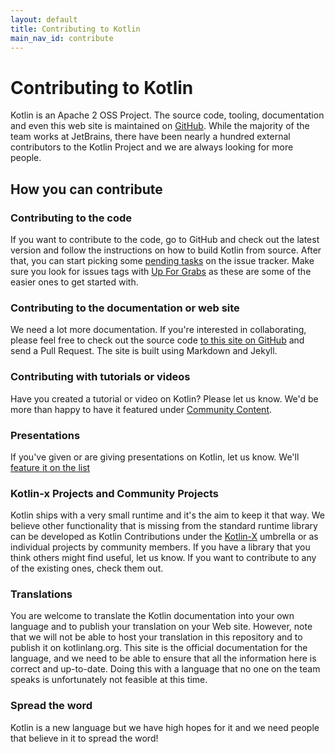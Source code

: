 ```yaml
---
layout: default
title: Contributing to Kotlin
main_nav_id: contribute
---
```


# Contributing to Kotlin

Kotlin is an Apache 2 OSS Project. The source code, tooling, documentation and even this web site is maintained on [GitHub](https://github.com/jetbrains/kotlin). While the majority 
of the team works at JetBrains, there have been nearly a hundred external contributors to the Kotlin Project and we are always looking for more people. 

## How you can contribute

### Contributing to the code

If you want to contribute to the code, go to GitHub and check out the latest version and follow the instructions on how to build Kotlin from source. After that, you can start picking
some [pending tasks](https://youtrack.jetbrains.com/issues/KT?q=%23Unresolved+) on the issue tracker. Make sure you look for issues tags with [Up For Grabs](https://youtrack.jetbrains.com/issues/KT?q=%23Unresolved+tag%3A+%7BUp+For+Grabs%7D+%23Newbie+) as
these are some of the easier ones to get started with.

### Contributing to the documentation or web site

We need a lot more documentation. If you're interested in collaborating, please feel free to check out the source code [to this site on GitHub](https://github.com/jetbrains/kotlin-web-site) and send a Pull Request. The site
is built using Markdown and Jekyll. 

### Contributing with tutorials or videos

Have you created a tutorial or video on Kotlin? Please let us know. We'd be more than happy to have it featured under [Community Content](http://kotlinlang.org/docs/resources.html).

### Presentations

If you've given or are giving presentations on Kotlin, let us know. We'll [feature it on the list](http://kotlinlang.org/docs/events.html)

### Kotlin-x Projects and Community Projects

Kotlin ships with a very small runtime and it's the aim to keep it that way. We believe other functionality that is missing from the standard runtime library can be developed
as Kotlin Contributions under the [Kotlin-X](https://github.com/kotlinx/kotlinx) umbrella or as individual projects by community members. If you have a library that you think
others might find useful, let us know. If you want to contribute to any of the existing ones, check them out.

### Translations

You are welcome to translate the Kotlin documentation into your own language and to publish your translation on your Web site.
However, note that we will not be able to host your translation in this repository and to publish it on kotlinlang.org.
This site is the official documentation for the language, and we need to be able to ensure that all the information here
is correct and up-to-date. Doing this with a language that no one on the team speaks is unfortunately not feasible at this time.

### Spread the word

Kotlin is a new language but we have high hopes for it and we need people that believe in it to spread the word! 

